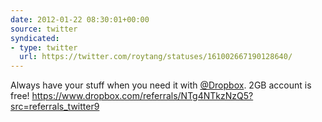 ```yaml
---
date: 2012-01-22 08:30:01+00:00
source: twitter
syndicated:
- type: twitter
  url: https://twitter.com/roytang/statuses/161002667190128640/
---
```


Always have your stuff when you need it with [@Dropbox](https://twitter.com/Dropbox/). 2GB account is free! https://www.dropbox.com/referrals/NTg4NTkzNzQ5?src=referrals_twitter9